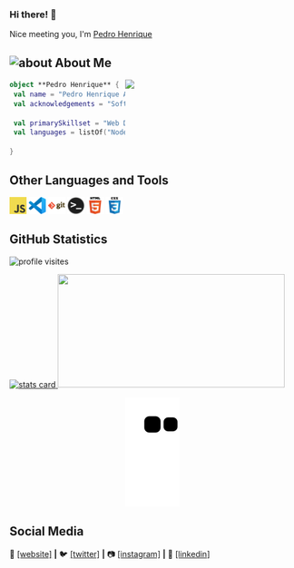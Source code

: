 ### Hi there! 👋 
Nice meeting you, I'm [Pedro Henrique](https://pedro-meuportfolio.netlify.app)

## <img width="45" alt="about" src="https://raw.github.com/elizarov/elizarov/master/about.png"> About Me

<img align="right" width="300" src="https://i2.wp.com/allhtaccess.info/wp-content/uploads/2018/03/programming.gif?fit=1281%2C716&ssl=1" />

```kotlin
object **Pedro Henrique** {
 val name = "Pedro Henrique Alves Moura"
 val acknowledgements = "Software Development"
 
 val primarySkillset = "Web Development"
 val languages = listOf("Node.js", "GraphQL", "Vue.js", "SCSS") 

}
```

## **Other Languages and Tools**  

<code><img height="30" src="https://raw.githubusercontent.com/github/explore/80688e429a7d4ef2fca1e82350fe8e3517d3494d/topics/javascript/javascript.png"></code>
<code><img height="30" src="https://raw.githubusercontent.com/github/explore/80688e429a7d4ef2fca1e82350fe8e3517d3494d/topics/visual-studio-code/visual-studio-code.png"></code>
<code><img height="30" src="https://raw.githubusercontent.com/github/explore/80688e429a7d4ef2fca1e82350fe8e3517d3494d/topics/git/git.png"></code>
<code><img height="30" src="https://raw.githubusercontent.com/github/explore/80688e429a7d4ef2fca1e82350fe8e3517d3494d/topics/terminal/terminal.png"></code>
<code><img height="30" src="https://raw.githubusercontent.com/github/explore/80688e429a7d4ef2fca1e82350fe8e3517d3494d/topics/html/html.png"></code>
<code><img height="30" src="https://raw.githubusercontent.com/github/explore/80688e429a7d4ef2fca1e82350fe8e3517d3494d/topics/css/css.png"></code>


## **GitHub Statistics**
<p align="left"> 
  <img 
    src="https://komarev.com/ghpvc/?username=pedrohamoura-git&label=Profile%20views&color=FD418D&style=flat" 
    alt="profile visites" 
  /> 
</p>

<a align="center" href="https://github.com/pedrohamoura-git">
  <img
    alt= "stats card"
    height="200px" 
    width="400" 
    src="https://github-readme-streak-stats.herokuapp.com/?user=pedrohamoura-git&theme=radical"
  />
</a>

<a align="center" href="https://github.com/pedrohamoura-git">
  <img
    height="200px"
    width="400"
    src="https://github-readme-stats.vercel.app/api?username=pedrohamoura-git&count_private=true&theme=radical&show_icons=true" 
  />
</a>

<p align="center">
  <img
    src="https://github.com/pedrohamoura-Git/pedrohamoura-Git/raw/output/github-contribution-grid-snake.svg"
    alt="snake"
  />
</p>

## Social Media

🏡 <a href="" >[website]</a>   **|** 
🐦 <a href="https://twitter.com/PedroHAMoura" >[twitter]</a>   **|**
📷 <a href="https://instagram.com/pedro.h.a.moura" >[instagram]</a>   **|** 
👔 <a href="https://www.linkedin.com/in/pedro-h-a-moura/" >[linkedin]</a>
